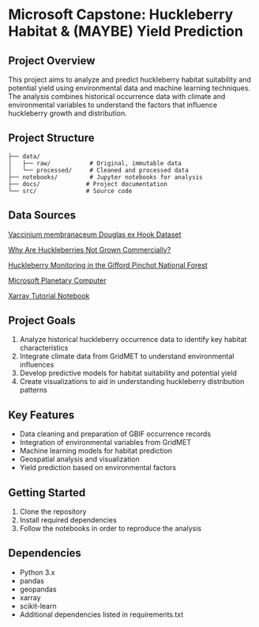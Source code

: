 # Microsoft Capstone: Huckleberry Habitat & (MAYBE) Yield Prediction

## Project Overview
This project aims to analyze and predict huckleberry habitat suitability and potential yield using environmental data and machine learning techniques. The analysis combines historical occurrence data with climate and environmental variables to understand the factors that influence huckleberry growth and distribution.

## Project Structure
```
├── data/
│   ├── raw/           # Original, immutable data
│   └── processed/     # Cleaned and processed data
├── notebooks/         # Jupyter notebooks for analysis
├── docs/             # Project documentation
└── src/              # Source code
```

## Data Sources
[Vaccinium membranaceum Douglas ex Hook Dataset]("https://www.gbif.org/species/9060377")  

[Why Are Huckleberries Not Grown Commercially?](https://shuncy.com/article/why-are-huckleberries-not-grown-commercially)

[Huckleberry Monitoring in the Gifford Pinchot National Forest](https://www.cascadeforest.org/wp-content/uploads/2021/09/2019-CFC-Huckleberry-Report-2.pdf?utm_source=chatgpt.com)

[Microsoft Planetary Computer](https://planetarycomputer.microsoft.com/dataset/gridmet)

[Xarray Tutorial Notebook](https://tutorial.xarray.dev/overview/xarray-in-45-min.html)

## Project Goals
1. Analyze historical huckleberry occurrence data to identify key habitat characteristics
2. Integrate climate data from GridMET to understand environmental influences
3. Develop predictive models for habitat suitability and potential yield
4. Create visualizations to aid in understanding huckleberry distribution patterns

## Key Features
- Data cleaning and preparation of GBIF occurrence records
- Integration of environmental variables from GridMET
- Machine learning models for habitat prediction
- Geospatial analysis and visualization
- Yield prediction based on environmental factors

## Getting Started
1. Clone the repository
2. Install required dependencies
3. Follow the notebooks in order to reproduce the analysis

## Dependencies
- Python 3.x
- pandas
- geopandas
- xarray
- scikit-learn
- Additional dependencies listed in requirements.txt

